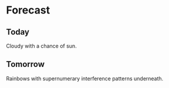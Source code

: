 # Forecast

## Today

Cloudy with a chance of sun.

## Tomorrow

Rainbows with supernumerary interference patterns underneath.
